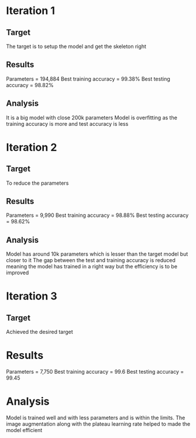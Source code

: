 # Iteration 1

## Target
The target is to setup the model and get the skeleton right

## Results
Parameters = 194,884
Best training accuracy = 99.38%
Best testing accuracy = 98.82%

## Analysis
It is a big model with close 200k parameters
Model is overfitting as the training accuracy is more and test accuracy is less


# Iteration 2

## Target
To reduce the parameters

## Results
Parameters = 9,990
Best training accuracy = 98.88%
Best testing accuracy = 98.62%

## Analysis
Model has around 10k parameters which is lesser than the target model but closer to it
The gap between the test and training accuracy is reduced meaning the model has trained in a right way but the efficiency is to be improved

# Iteration 3

## Target
Achieved the desired target

# Results
Parameters = 7,750
Best training accuracy = 99.6
Best testing accuracy = 99.45

# Analysis
Model is trained well and with less parameters and is within the limits.
The image augmentation along with the plateau learning rate helped to made the model efficient


